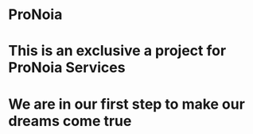 # ProNoia
# This is an exclusive a project for ProNoia Services
# We are in our first step to make our dreams come true